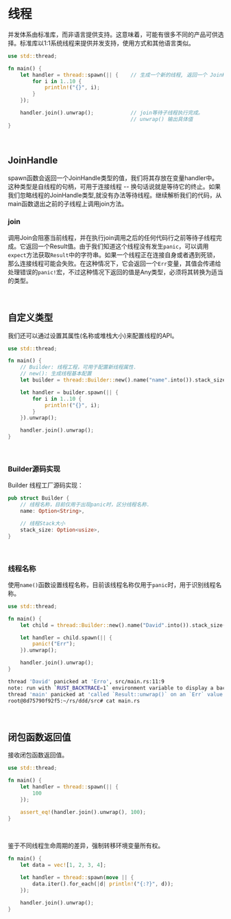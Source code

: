 # 线程

并发体系由标准库，而非语言提供支持。这意味着，可能有很多不同的产品可供选择。标准库以1:1系统线程来提供并发支持，使用方式和其他语言类似。

```rust
use std::thread;

fn main() {
    let handler = thread::spawn(|| {    // 生成一个新的线程, 返回一个 JoinHandle
        for i in 1..10 {
            println!("{}", i);
        }
    });

    handler.join().unwrap();            // join等待子线程执行完成。
                                        // unwrap() 输出具体值
}
```

&nbsp;

## JoinHandle

spawn函数会返回一个JoinHandle类型的值，我们将其存放在变量handler中。这种类型是自线程的句柄，可用于连接线程 -- 换句话说就是等待它的终止。如果我们忽略线程的JoinHandle类型,就没有办法等待线程。继续解析我们的代码，从main函数退出之前的子线程上调用join方法。

### join

调用Join会阻塞当前线程，并在执行join调用之后的任何代码行之前等待子线程完成。它返回一个Result值。由于我们知道这个线程没有发生`panic`，可以调用`expect`方法获取`Result`中的字符串。如果一个线程正在连接自身或者遇到死锁，那么连接线程可能会失败。在这种情况下，它会返回一个`Err`变量，其值会传递给处理错误的`panic!`宏，不过这种情况下返回的值是Any类型，必须将其转换为适当的类型。

&nbsp;

## 自定义类型

我们还可以通过设置其属性(名称或堆栈大小)来配置线程的API。

```rust
use std::thread;

fn main() {
    // Builder: 线程工程，可用于配置新线程属性.
    // new(): 生成线程基本配置
    let builder = thread::Builder::new().name("name".into()).stack_size(20 * 1024);

    let handler = builder.spawn(|| {
        for i in 1..10 {
            println!("{}", i);
        }
    }).unwrap();

    handler.join().unwrap();
}
```

&nbsp;

### Builder源码实现

Builder 线程工厂源码实现：

```rust
pub struct Builder {
    // 线程名称，目前仅用于出现panic时，区分线程名称.
    name: Option<String>,

    // 线程Stack大小 
    stack_size: Option<usize>,
}
```

&nbsp;

### 线程名称

使用`name()`函数设置线程名称，目前该线程名称仅用于`panic`时，用于识别线程名称。

```rust
use std::thread;

fn main() {
    let child = thread::Builder::new().name("David".into()).stack_size(20 * 1024);

    let handler = child.spawn(|| {
        panic!("Err");
    }).unwrap();

    handler.join().unwrap();
}
```

```bash
thread 'David' panicked at 'Erro', src/main.rs:11:9
note: run with `RUST_BACKTRACE=1` environment variable to display a backtrace
thread 'main' panicked at 'called `Result::unwrap()` on an `Err` value: Any', src/main.rs:14:20
root@8d75790f92f5:~/rs/ddd/src# cat main.rs
```

&nbsp;

## 闭包函数返回值

接收闭包函数返回值。

```rust
use std::thread;

fn main() {
    let handler = thread::spawn(|| {
        100
    });

    assert_eq!(handler.join().unwrap(), 100);
}
```

&nbsp;

鉴于不同线程生命周期的差异，强制转移环境变量所有权。

```rust
fn main() {
    let data = vec![1, 2, 3, 4];

    let handler = thread::spawn(move || {
        data.iter().for_each(|d| println!("{:?}", d));
    });

    handler.join().unwrap();
}
```
